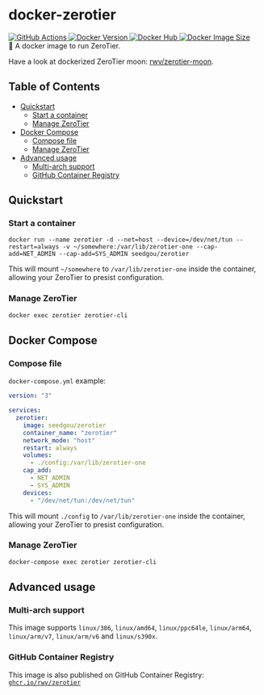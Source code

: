 # docker-zerotier

<a href="https://github.com/rwv/docker-zerotier/actions">
    <img src="https://img.shields.io/github/workflow/status/rwv/docker-zerotier/Docker" alt="GitHub Actions" />
</a>
<a href="https://hub.docker.com/r/seedgou/zerotier">
    <img src="https://img.shields.io/docker/v/seedgou/zerotier?sort=semver" alt="Docker Version" />
    <img src="https://img.shields.io/docker/pulls/seedgou/zerotier" alt="Docker Hub" />
    <img src="https://img.shields.io/docker/image-size/seedgou/zerotier/latest" alt="Docker Image Size" />
</a>
<br>
🐳 A docker image to run ZeroTier.

Have a look at dockerized ZeroTier moon: [rwv/zerotier-moon](https://github.com/rwv/docker-zerotier-moon).

## Table of Contents

- [Quickstart](#quickstart)
  - [Start a container](#start-a-container)
  - [Manage ZeroTier](#manage-zerotier)
- [Docker Compose](#docker-compose)
  - [Compose file](#compose-file)
  - [Manage ZeroTier](#manage-zerotier-1)
- [Advanced usage](#advanced-usage)
  - [Multi-arch support](#multi-arch-support)
  - [GitHub Container Registry](#github-container-registry)

## Quickstart

### Start a container

```
docker run --name zerotier -d --net=host --device=/dev/net/tun --restart=always -v ~/somewhere:/var/lib/zerotier-one --cap-add=NET_ADMIN --cap-add=SYS_ADMIN seedgou/zerotier
```

This will mount `~/somewhere` to `/var/lib/zerotier-one` inside the container, allowing your ZeroTier to presist configuration.

### Manage ZeroTier

``` bash
docker exec zerotier zerotier-cli
```

## Docker Compose

### Compose file

`docker-compose.yml` example:

``` YAML
version: "3"

services:
  zerotier:
    image: seedgou/zerotier
    container_name: "zerotier"
    network_mode: "host"
    restart: always
    volumes:
      - ./config:/var/lib/zerotier-one
    cap_add:
      - NET_ADMIN
      - SYS_ADMIN
    devices:
      - "/dev/net/tun:/dev/net/tun"
```

This will mount `./config` to `/var/lib/zerotier-one` inside the container, allowing your ZeroTier to presist configuration.

### Manage ZeroTier

``` bash
docker-compose exec zerotier zerotier-cli
```

## Advanced usage

### Multi-arch support

This image supports `linux/386`, `linux/amd64`, `linux/ppc64le`, `linux/arm64`, `linux/arm/v7`, `linux/arm/v6` and `linux/s390x`.

### GitHub Container Registry

This image is also published on GitHub Container Registry: [`ghcr.io/rwv/zerotier`](https://ghcr.io/rwv/zerotier)